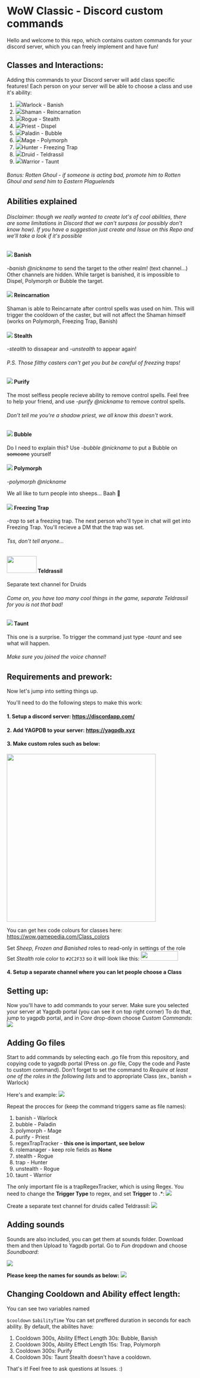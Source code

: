 # WoW Classic - Discord custom commands
Hello and welcome to this repo, which contains custom commands for your discord server, which you can freely implement and have fun!

## Classes and Interactions:
Adding this commands to your Discord server will add class specific features! Each person on your server will be able to choose a class and use it's ability:

1. ![](https://vignette.wikia.nocookie.net/wowwiki/images/9/94/Warlock_Icon.gif/revision/latest?cb=20070911030126)Warlock - Banish
2. ![](https://vignette.wikia.nocookie.net/wowwiki/images/9/98/Shaman_Icon.gif/revision/latest?cb=20070911030053)Shaman - Reincarnation 
3. ![](https://vignette.wikia.nocookie.net/wowwiki/images/3/38/Rogue_Icon.gif/revision/latest?cb=20070911030015)Rogue - Stealth
4. ![](https://vignette.wikia.nocookie.net/wowwiki/images/1/17/Priest_Icon.gif/revision/latest?cb=20070911025947)Priest - Dispel
5. ![](https://vignette.wikia.nocookie.net/wowwiki/images/a/a5/Paladin_Icon.gif/revision/latest?cb=20070911025906)Paladin - Bubble
6. ![](https://vignette.wikia.nocookie.net/wowwiki/images/0/07/Mage_Icon.gif/revision/latest?cb=20070911025832)Mage - Polymorph
7. ![](https://vignette.wikia.nocookie.net/wowwiki/images/b/b6/Hunter_Icon.gif/revision/latest?cb=20070911025740)Hunter - Freezing Trap
8. ![](https://vignette.wikia.nocookie.net/wowwiki/images/6/6b/Druid_Icon.gif/revision/latest?cb=20070911025603)Druid - Teldrassil
9. ![](https://vignette.wikia.nocookie.net/wowwiki/images/b/bc/Warrior_Icon.gif/revision/latest?cb=20070911030206)Warrior - Taunt

###### Bonus: Rotten Ghoul - if someone is acting bad, promote him to Rotten Ghoul and send him to Eastern Plaguelends

## Abilities explained
###### Disclaimer: though we really wanted to create lot's of cool abilities, there are some limitations in Discord that we can't surpass (or possibly don't know how). If you have a suggestion just create and Issue on this Repo and we'll take a look if it's possible
#### ![](https://vignette.wikia.nocookie.net/wowwiki/images/9/91/Spell_shadow_cripple.png/revision/latest?cb=20060930190414)  Banish
*-banish @nickname* to send the target to the other realm! (text channel...) Other channels are hidden. While target is banished, it is impossible to Dispel, Polymorph or Bubble the target.
#### ![](https://vignette.wikia.nocookie.net/wowwiki/images/9/92/Spell_shaman_improvedreincarnation.png/revision/latest?cb=20100901165909)  Reincarnation
Shaman is able to Reincarnate after control spells was used on him. This will trigger the cooldown of the caster, but will not affect the Shaman himself (works on Polymorph, Freezing Trap, Banish)
#### ![](https://vignette.wikia.nocookie.net/wowwiki/images/f/f8/Ability_stealth.png/revision/latest?cb=20051006101655) Stealth
*-stealth* to dissapear and *-unstealth* to appear again! 
###### P.S. Those filthy casters can't get you but be careful of freezing traps!
#### ![](https://vignette.wikia.nocookie.net/wowwiki/images/5/5e/Spell_holy_dispelmagic.png/revision/latest?cb=20060930054627) Purify
The most selfless people recieve ability to remove control spells. Feel free to help your friend, and use *-purify @nickname* to remove control spells.
###### Don't tell me you're a shadow priest, we all know this doesn't work.
#### ![](https://vignette.wikia.nocookie.net/wowwiki/images/1/18/Spell_holy_divineshield.png/revision/latest?cb=20111101153930) Bubble
Do I need to explain this? Use *-bubble @nickname* to put a Bubble on ~~someone~~ yourself
#### ![](https://wow.zamimg.com/images/wow/icons/large/spell_nature_polymorph.jpg) Polymorph
*-polymorph @nickname*

We all like to turn people into sheeps... Baah :sheep:
#### ![](https://wow.zamimg.com/images/wow/icons/large/spell_frost_chainsofice.jpg) Freezing Trap
*-trap* to set a freezing trap. 
The next person who'll type in chat will get into Freezing Trap. You'll recieve a DM that the trap was set. 
###### Tss, don't tell anyone...
#### <img src="https://wow.zamimg.com/uploads/screenshots/normal/114418-teldrassil-teldrassil-concept-art-not-a-stump.jpg" width="80" height="45" /> Teldrassil
Separate text channel for Druids
###### Come on, you have too many cool things in the game, separate Teldrassil for you is not that bad!
#### ![](https://wow.zamimg.com/images/wow/icons/large/spell_nature_reincarnation.jpg) Taunt
This one is a surprise. To trigger the command just type *-taunt* and see what will happen.
###### Make sure you joined the voice channel!

## Requirements and prework:
Now let's jump into setting things up.

You'll need to do the following steps to make this work:
#### 1. Setup a discord server: https://discordapp.com/
#### 2. Add YAGPDB to your server: https://yagpdb.xyz
#### 3. Make custom roles such as below:
<img src="https://githubpics.blob.core.windows.net/wowdiscord/properRoles.jpg" width="400" height="450" />

You can get hex code colours for classes here: https://wow.gamepedia.com/Class_colors

Set *Sheep, Frozen and Banished* roles to read-only in settings of the role
Set *Stealth* role color to ```#2C2F33``` so it will look like this: <img src="https://githubpics.blob.core.windows.net/wowdiscord/stealth.jpg" width="100" height="25" />

#### 4. Setup a separate channel where you can let people choose a Class
## Setting up:
Now you'll have to add commands to your server.
Make sure you selected your server at Yagpdb portal (you can see it on top right corner)
To do that, jump to yagpdb portal, and in *Core* drop-down choose *Custom Commands*:
![](https://githubpics.blob.core.windows.net/wowdiscord/cc.jpg)

## Adding Go files
Start to add commands by selecting each .go file from this repository, and copying code to yagpdb portal (Press on *.go* file, Copy the code and Paste to custom command). Don't forget to set the command to *Require at least one of the roles in the following lists* and to appropriate Class (ex., banish = Warlock)

Here's and example:
![](https://githubpics.blob.core.windows.net/wowdiscord/addingCC.gif)

Repeat the procces for (keep the command triggers same as file names):
1. banish - Warlock
2. bubble - Paladin
3. polymorph - Mage
4. purify - Priest
5. regexTrapTracker - **this one is important, see below**
6. rolemanager - keep role fields as **None**
7. stealth - Rogue
8. trap - Hunter
9. unstealth - Rogue
10. taunt - Warrior

The only important file is a trapRegexTracker, which is using Regex. You need to change the **Trigger Type** to regex, and set **Trigger** to .*: 
![](https://githubpics.blob.core.windows.net/wowdiscord/regex.jpg)

Create a separate text channel for druids called Teldrassil:
![](https://githubpics.blob.core.windows.net/wowdiscord/teldrassil.jpg)

## Adding sounds
Sounds are also included, you can get them at sounds folder. Download them and then Upload to Yagpdb portal.
Go to *Fun* dropdown and choose *Soundboard*:

![](https://githubpics.blob.core.windows.net/wowdiscord/sb.jpg)

**Please keep the names for sounds as below:**
![](https://githubpics.blob.core.windows.net/wowdiscord/sounds.jpg)

## Changing Cooldown and Ability effect length:
You can see two variables named 

```$cooldown```
```$abilityTime```
You can set preffered duration in seconds for each ability. By default, the abilites have:
1. Cooldown 300s, Ability Effect Length 30s: Bubble, Banish
2. Cooldown 300s, Ability Effect Length 15s: Trap, Polymorph
2. Cooldown 300s: Purify
2. Cooldown 30s: Taunt
Stealth doesn't have a cooldown. 

That's it!
Feel free to ask questions at Issues. :)

